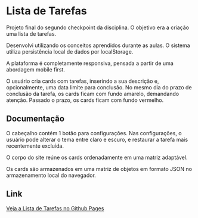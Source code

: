 # Lista de Tarefas
Projeto final do segundo checkpoint da disciplina. O objetivo era a criação uma 
lista de tarefas.

Desenvolvi utilizando os conceitos aprendidos durante as aulas.
O sistema utiliza persistência local de dados por localStorage.

A plataforma é completamente responsiva, pensada a partir de uma abordagem
mobile first.

O usuário cria cards com tarefas, inserindo a sua descrição e, opcionalmente, uma data limite para conclusão.
No mesmo dia do prazo de conclusão da tarefa, os cards ficam com fundo amarelo, demandando atenção.
Passado o prazo, os cards ficam com fundo vermelho.


## Documentação
O cabeçalho contém 1 botão para configurações. Nas configurações, o usuário pode alterar
o tema entre claro e escuro, e restaurar a tarefa mais recentemente excluída.

O corpo do site reúne os cards ordenadamente em uma matriz adaptável.

Os cards são armazenados em uma matriz de objetos em formato JSON no armazenamento local do navegador.

## Link
[Veja a Lista de Tarefas no Github Pages](https://mdaffonso.github.io/frontend2/todolist)